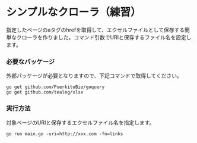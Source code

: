 # シンプルなクローラ（練習）  
指定したページのaタグのhrefを取得して、エクセルファイルとして保存する簡単なクローラを作りました。コマンド引数でURIと保存するファイル名を設定します。  
  
### 必要なパッケージ  
外部パッケージが必要となりますので、下記コマンドで取得してください。    
```  
go get github.com/PuerkitoBio/goquery  
go get github.com/tealeg/xlsx  
```  
  
### 実行方法  
対象ページのURIと保存するエクセルファイル名を指定します。  
```  
go run main.go -uri=http://xxx.com -fn=links
```  
